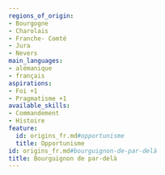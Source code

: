```yaml
---
regions_of_origin:
- Bourgogne
- Charolais
- Franche- Comté
- Jura
- Nevers
main_languages:
- alémanique
- français
aspirations:
- Foi +1
- Pragmatisme +1
available_skills:
- Commandement
- Histoire
feature:
  id: origins_fr.md#opportunisme
  title: Opportunisme
id: origins_fr.md#bourguignon-de-par-delà
title: Bourguignon de par-delà
---
```


